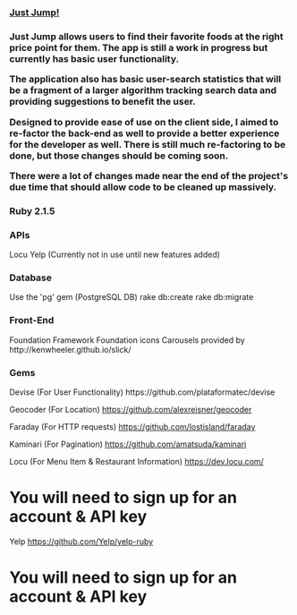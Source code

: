 <h3><a href="www.justjump.herokuapp.com">Just Jump!</a><h3>

Just Jump allows users to find their favorite foods at the right price point for them. The app is still a work in progress but currently has basic user functionality.

The application also has basic user-search statistics that will be a fragment of a larger algorithm tracking search data and providing suggestions to benefit the user.

Designed to provide ease of use on the client side, I aimed to re-factor the back-end as well to provide a better experience for the developer as well. There is still much re-factoring to be done, but those changes should be coming soon.

There were a lot of changes made near the end of the project's due time that should allow code to be cleaned up massively.


<h3><strong>Ruby 2.1.5</strong></h3>

<h3><strong>APIs</strong></h3>
  Locu
  Yelp (Currently not in use until new features added)

<h3><strong>Database</strong></h3>
  Use the 'pg' gem (PostgreSQL DB)
  rake db:create
  rake db:migrate

<h3><strong>Front-End</strong></h3>
  Foundation Framework
  Foundation icons
  Carousels provided by http://kenwheeler.github.io/slick/

<h3><strong>Gems</strong></h3>
  Devise (For User Functionality)
  https://github.com/plataformatec/devise

  Geocoder (For Location)
  https://github.com/alexreisner/geocoder

  Faraday (For HTTP requests)
  https://github.com/lostisland/faraday

  Kaminari (For Pagination)
  https://github.com/amatsuda/kaminari

  Locu (For Menu Item & Restaurant Information)
  https://dev.locu.com/
  # You will need to sign up for an account & API key

  Yelp
  https://github.com/Yelp/yelp-ruby
  # You will need to sign up for an account & API key
